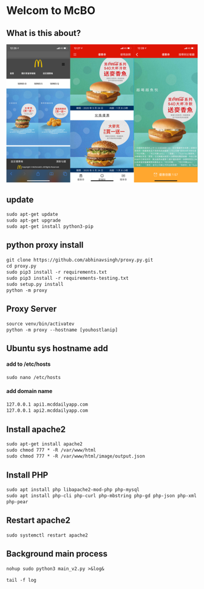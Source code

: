 # Welcom to McBO

## What is this about?
![image](./demo.png)

## update 
```
sudo apt-get update  
sudo apt-get upgrade  
sudo apt-get install python3-pip  
```
## python proxy install 
```
git clone https://github.com/abhinavsingh/proxy.py.git  
cd proxy.py  
sudo pip3 install -r requirements.txt  
sudo pip3 install -r requirements-testing.txt  
sudo setup.py install   
python -m proxy  
```
## Proxy Server 
``` 
source venv/bin/activatev  
python -m proxy --hostname [youhostlanip]  
```
## Ubuntu sys hostname add
#### add to /etc/hosts
```
sudo nano /etc/hosts 
```
#### add domain name
```
127.0.0.1 api1.mcddailyapp.com  
127.0.0.1 api2.mcddailyapp.com
```

## Install apache2
```
sudo apt-get install apache2  
sudo chmod 777 * -R /var/www/html  
sudo chmod 777 * -R /var/www/html/image/output.json  
```
## Install PHP
```
sudo apt install php libapache2-mod-php php-mysql  
sudo apt install php-cli php-curl php-mbstring php-gd php-json php-xml php-pear
```

## Restart apache2
```
sudo systemctl restart apache2
```

## Background main process
```
nohup sudo python3 main_v2.py >&log& 
```

```
tail -f log
```

